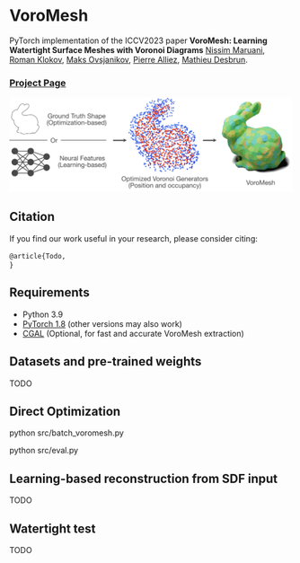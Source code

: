 # VoroMesh

PyTorch implementation of the ICCV2023 paper **VoroMesh: Learning Watertight Surface Meshes with Voronoi Diagrams** 
[Nissim Maruani](https://nissmar.github.io), [Roman Klokov](https://scholar.google.ru/citations?user=LzkFOcoAAAAJ&hl=ru), [Maks Ovsjanikov](https://www.lix.polytechnique.fr/~maks/), [Pierre Alliez](https://team.inria.fr/titane/pierre-alliez/), [Mathieu Desbrun](https://pages.saclay.inria.fr/mathieu.desbrun/).

### [Project Page](https://nissmar.github.io/voromesh.github.io/)

<img src='banner.png' />

## Citation

If you find our work useful in your research, please consider citing:

	@article{Todo,
	}

## Requirements

- Python 3.9
- [PyTorch 1.8](https://pytorch.org/get-started/locally/) (other versions may also work)
- [CGAL](https://www.cgal.org) (Optional, for fast and accurate VoroMesh extraction)  


## Datasets and pre-trained weights

TODO

## Direct Optimization

python src/batch_voromesh.py

python src/eval.py


## Learning-based reconstruction from SDF input
 
TODO

## Watertight test


TODO

